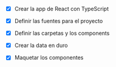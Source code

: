 - [x] Crear la app de React con TypeScript
- [x] Definir las fuentes para el proyecto
- [x] Definir las carpetas y los components

- [x] Crear la data en duro
- [x] Maquetar los componentes
